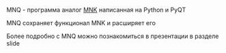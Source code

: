 MNQ - программа аналог [MNK](https://moss.phys.msu.ru/mnk) написанная на Python и PyQT

MNQ сохраняет функционал MNK и расширяет его

Более подробно с MNQ можно познакомиться в презентации в разделе slide
